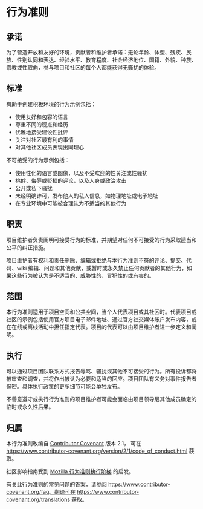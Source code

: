 # 行为准则

## 承诺

为了营造开放和友好的环境，贡献者和维护者承诺：无论年龄、体型、残疾、民族、性别认同和表达、经验水平、教育程度、社会经济地位、国籍、外貌、种族、宗教或性取向，参与项目和社区的每个人都能获得无骚扰的体验。

## 标准

有助于创建积极环境的行为示例包括：

- 使用友好和包容的语言
- 尊重不同的观点和经历
- 优雅地接受建设性批评
- 关注对社区最有利的事情
- 对其他社区成员表现出同理心

不可接受的行为示例包括：

- 使用性化的语言或图像，以及不受欢迎的性关注或性骚扰
- 挑衅、侮辱或贬损的评论，以及人身或政治攻击
- 公开或私下骚扰
- 未经明确许可，发布他人的私人信息，如物理地址或电子地址
- 在专业环境中可能被合理认为不适当的其他行为

## 职责

项目维护者负责阐明可接受行为的标准，并期望对任何不可接受的行为采取适当和公平的纠正措施。

项目维护者有权利和责任删除、编辑或拒绝与本行为准则不符的评论、提交、代码、wiki 编辑、问题和其他贡献，或暂时或永久禁止任何贡献者的其他行为，如果这些行为被认为是不适当的、威胁性的、冒犯性的或有害的。

## 范围

本行为准则适用于项目空间和公共空间，当个人代表项目或其社区时。代表项目或社区的示例包括使用官方项目电子邮件地址、通过官方社交媒体账户发布内容，或在在线或离线活动中担任指定代表。项目的代表可以由项目维护者进一步定义和阐明。

## 执行

可以通过项目团队联系方式报告辱骂、骚扰或其他不可接受的行为。所有投诉都将被审查和调查，并将作出被认为必要和适当的回应。项目团队有义务对事件报告者保密。具体执行政策的更多细节可能会单独发布。

不善意遵守或执行行为准则的项目维护者可能会面临由项目领导层其他成员确定的临时或永久性后果。

## 归属

本行为准则改编自 [Contributor Covenant](https://www.contributor-covenant.org) 版本 2.1，
可在 https://www.contributor-covenant.org/version/2/1/code_of_conduct.html 获取。

社区影响指南受到 [Mozilla 行为准则执行阶梯](https://github.com/mozilla/diversity) 的启发。

有关此行为准则的常见问题的答案，请参阅
https://www.contributor-covenant.org/faq。翻译可在
https://www.contributor-covenant.org/translations 获取。
